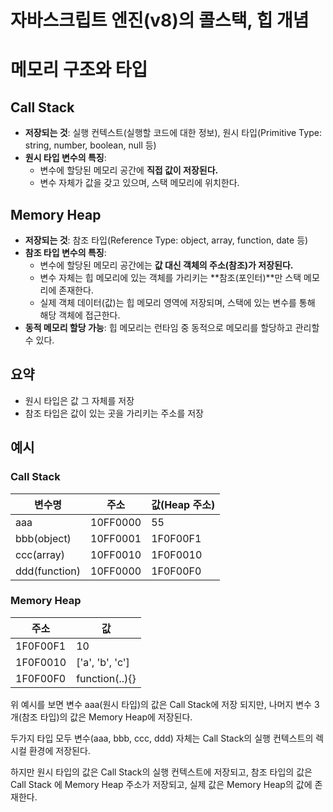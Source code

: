 # 자바스크립트 엔진(v8)의 콜스택, 힙 개념

# 메모리 구조와 타입

## Call Stack
- **저장되는 것**: 실행 컨텍스트(실행할 코드에 대한 정보), 원시 타입(Primitive Type: string, number, boolean, null 등)
- **원시 타입 변수의 특징**:
  - 변수에 할당된 메모리 공간에 **직접 값이 저장된다.**
  - 변수 자체가 값을 갖고 있으며, 스택 메모리에 위치한다.

## Memory Heap
- **저장되는 것**: 참조 타입(Reference Type: object, array, function, date 등)
- **참조 타입 변수의 특징**:
  - 변수에 할당된 메모리 공간에는 **값 대신 객체의 주소(참조)가 저장된다.**
  - 변수 자체는 힙 메모리에 있는 객체를 가리키는 **참조(포인터)**만 스택 메모리에 존재한다.
  - 실제 객체 데이터(값)는 힙 메모리 영역에 저장되며, 스택에 있는 변수를 통해 해당 객체에 접근한다.
- **동적 메모리 할당 가능**: 힙 메모리는 런타임 중 동적으로 메모리를 할당하고 관리할 수 있다.

## 요약
- 원시 타입은 값 그 자체를 저장
- 참조 타입은 값이 있는 곳을 가리키는 주소를 저장

## 예시
### Call Stack
|변수명|주소|값(Heap 주소)|
|------|---|---|
|aaa|10FF0000|55|
|bbb(object)|10FF0001|1F0F00F1|
|ccc(array)|10FF0010|1F0F0010|
|ddd(function)|10FF0000|1F0F00F0|

### Memory Heap
|주소|값|
|---|---|
|1F0F00F1|10|
|1F0F0010|['a', 'b', 'c']|
|1F0F00F0|function(..){}|

위 예시를 보면 변수 aaa(원시 타입)의 값은 Call Stack에 저장 되지만, 나머지 변수 3개(참조 타입)의 값은 Memory Heap에 저장된다.

두가지 타입 모두 변수(aaa, bbb, ccc, ddd) 자체는 Call Stack의 실행 컨텍스트의 렉시컬 환경에 저장된다.

하지만 원시 타입의 값은 Call Stack의 실행 컨텍스트에 저장되고,
참조 타입의 값은 Call Stack 에 Memory Heap 주소가 저장되고, 실제 값은 Memory Heap의 값에 존재한다.